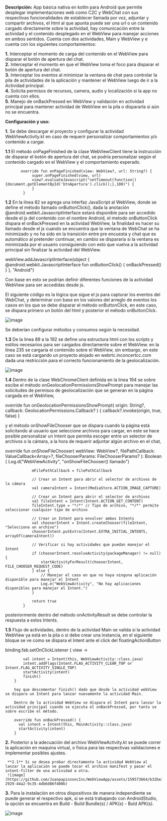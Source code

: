 **Descripción:** App básica nativa en kotlin para Android que permite desplegar implementaciones web como C2C y WebChat con sus respectivas funcionalidades de establecer llamada por voz, adjuntar y compartir archivos,
el html al que apunta puede ser una url o un contenido cargado directamente sobre la actividad, hay comunicación entre la actividad y el contenido desplegado en el WebView para manejar acciones en ambos sentidos.
Cuenta con dos actividades, Main y WebView y e cuenta con los siguientes comportamientos:

**1.** Interceptar el momento de carga del contenido en el WebView para disparar el botón de apertura del chat.
<br>**2.** Interceptar el momento en que el WebView toma el foco para disparar el botón de apertura del chat.
<br>**3.** Interceptar los eventos al minimizar la ventana de chat para controlar la pila de actividades de la aplicación y mantener el WebView luego de ir a la Actividad principal.
<br>**4.** Solicita permisos de recursos, camera, audio y localización si la app no cuenta con ellos.
<br>**5.** Manejo de onBackPressed en WebView y validación en actividad principal para mantener actividad de WebView en la pila o dispararla si aún no se encuentra.

   **Configuración y uso:**

**1.** Se debe descargar el proyecto y configurar la actividad WebViewActivity.kt en caso de requerir personalizar comportamientos y/o contenido a cargar.
   
**1.1** El método onPageFinished de la clase WebViewClient tiene la instrucción de disparar el botón de apertura del chat, se podría personalizar según el contenido cargado en el WebView y el comportamiento esperado.
   
           override fun onPageFinished(view: WebView?, url: String?) {
                super.onPageFinished(view, url)
                view?.evaluateJavascript("setTimeout(function(){document.getElementById('btnApertura').click();},100)") {
                }
            }

**1.2** En la línea 82 se agrega una interfaz JavaScript al WebView, donde se define el método llamado onButtonClick(), dada la anotación @android.webkit.JavascriptInterface estará disponible para ser accedido desde el js del contenido
con el nombre Android, el metodo onButtonClick dispara el onBackPressed en la actividad WebView, la finalidad es hacer su llamado desde el js cuando se encuentra que la ventana de WebChat se ha minimizado y no ha sido en la transición entre 
pre encuesta y chat que es automático al pretender continuar, en cambio se dispararía si la ventana es minimizada por el usuario consiguiendo con esto que vuelva a la actividad principal sin finalizar la actividad del WebView. 

webView.addJavascriptInterface(object {
            @android.webkit.JavascriptInterface
            fun onButtonClick() {
                onBackPressed()
            }
        }, "Android")

Con base en esto se podrían definir diferentes funciones de la actividad WebView para ser accedidas desde js.

El siguiente código es la lógica que sigue el js para capturar los eventos del WebChat, y determinar con base en los valores del arreglo de eventos los casos en los que se debe disparar el método onButtonClick, en este caso, se dispara primero un botón del html y posterior el método onButtonClick.

![image](https://github.com/JuanpapinzoncInc/WebViewApp/assets/159573664/5664054f-27d6-407a-81de-2a78306bbdf8)

Se deberían configurar métodos y consumos según la necesidad.

**1.3** De la linea 89 a la 192 se define una estructura html con los scripts y estilos necesarios para ser cargados directamente sobre el WebView. en la línea 235 se cargaría el contenido sobre el WebView, sin embargo, 
en este caso se está cargando un proyecto alojado en webrtc.inconcertcc.com dada una restricción para el correcto funcionamiento de la geolocalización.

![image](https://github.com/JuanpapinzoncInc/WebViewApp/assets/159573664/f7b9e250-f2d3-4eb1-92c0-d17014c1256e)


**1.4** Dentro de la clase WebChromeClient definida en la linea 194 se sobre escibe el método onGeolocationPermissionsShowPrompt para manejar las solicitudes de permisos de geolocalización que se generan en la página cargada en el WebView,

  override fun onGeolocationPermissionsShowPrompt(
                origin: String?,
                callback: GeolocationPermissions.Callback?
            ) {
                callback?.invoke(origin, true, false)
            }
            
y el método onShowFileChooser que se dispara cuando la página está solicitando al usuario que seleccione archivos para cargar, en este se hace posible personalizar un Intent que permita escoger entre un selector de archivos o la cámara,
a la hora de requerir adjuntar algún archivo en el chat, 

override fun onShowFileChooser(
                webView: WebView?,
                filePathCallback: ValueCallback<Array<Uri>>?,
                fileChooserParams: FileChooserParams?
            ): Boolean {
                Log.d("WebViewActivity", "onShowFileChooser() llamado")

                mFilePathCallback = filePathCallback

                // Crear un Intent para abrir el selector de archivos de la cámara
                val cameraIntent = Intent(MediaStore.ACTION_IMAGE_CAPTURE)

                // Crear un Intent para abrir el selector de archivos
                val fileIntent = Intent(Intent.ACTION_GET_CONTENT)
                fileIntent.type = "*/*" // Tipo de archivo, "*/*" permite seleccionar cualquier tipo de archivo

                // Crear un Intent para envolver ambos Intents
                val chooserIntent = Intent.createChooser(fileIntent, "Selecciona un archivo")
                chooserIntent.putExtra(Intent.EXTRA_INITIAL_INTENTS, arrayOf(cameraIntent))

                // Verificar si hay actividades que puedan manejar el Intent
                if (chooserIntent.resolveActivity(packageManager) != null) {
                    startActivityForResult(chooserIntent, FILE_CHOOSER_REQUEST_CODE)
                } else {
                    // Manejar el caso en que no haya ninguna aplicación disponible para manejar el Intent
                    Log.e("WebViewActivity", "No hay aplicaciones disponibles para manejar el Intent.")
                }

                return true
            }

posteriormente dentro del método onActivityResult se debe controlar la respuesta a estos Intents.

**1.5** Flujo de actividades, dentro de la actividad Main se valida si la actividad WebView ya está en la pila o si debe crear una instancia, en el siguiente bloque se ve como se dispara el Intent ante el click del floatingActionButton

 binding.fab.setOnClickListener { view ->

            val intent = Intent(this, WebViewActivity::class.java)
            intent.addFlags(Intent.FLAG_ACTIVITY_CLEAR_TOP or Intent.FLAG_ACTIVITY_SINGLE_TOP)
            startActivity(intent)
            finish()
        }

        hay que descomentar finish() dado que desde la actividad webView se dispara un Intent para lanzar nuevamente la actividad Main.

        Dentro de la actividad WebView se dispara el Intent para lanzar la actividad principal cuando se ejecuta el onBackPressed, por tanto se sobre escribe el método.

        override fun onBackPressed() {
          val intent = Intent(this, MainActivity::class.java)
          startActivity(intent)
        }

 **2.** Posterior a la adecuación del archivo WebVIewActivity.kt se puede correr la aplicación en maquina virtual, o fisica para las respectivas validaciones e implementar posibles ajustes.
     
     **2.1** Si se desea probar directamente la actividad WebView al lanzar la aplicación se puede tocar el archivo manifest y pasar el intent-filter de una actividad a otra.
     ![image](https://github.com/JuanpapinzoncInc/WebViewApp/assets/159573664/b32be3b9-2929-44a2-9c35-4db6d86f400b)


  **3.** Para la instalación en otros dispositivos de manera independiente se puede generar el respectivo apk, si se está trabajando con AndroidStudio, la opción se encuentra en Build - Build Bundle(s) / APK(s) - Buld APK(s).

     
![image](https://github.com/JuanpapinzoncInc/WebViewApp/assets/159573664/f7fbaadc-82d2-40c2-a70e-de390ae42e39)

        
